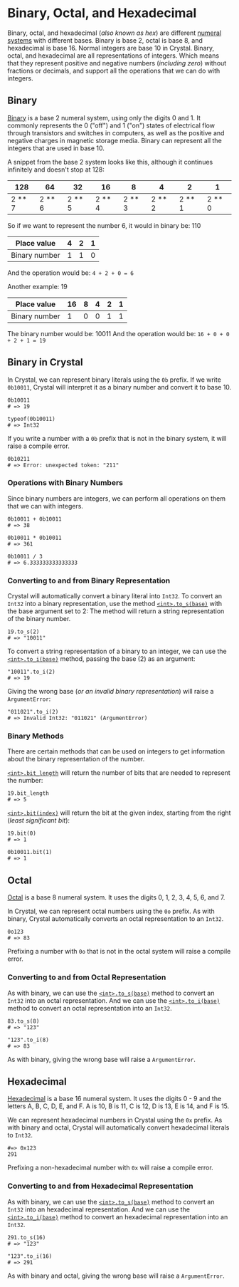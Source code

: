 # Binary, Octal, and Hexadecimal

Binary, octal, and hexadecimal (_also known as hex_) are different [numeral systems][numeral-systems] with different bases.
Binary is base 2, octal is base 8, and hexadecimal is base 16.
Normal integers are base 10 in Crystal.
Binary, octal, and hexadecimal are all representations of integers.
Which means that they represent positive and negative numbers (_including zero_) without fractions or decimals, and support all the operations that we can do with integers.

## Binary

[Binary][binary] is a base 2 numeral system, using only the digits 0 and 1.
It commonly represents the 0 ("off") and 1 ("on") states of electrical flow through transistors and switches in computers, as well as the positive and negative charges in magnetic storage media.
Binary can represent all the integers that are used in base 10.

A snippet from the base 2 system looks like this, although it continues infinitely and doesn't stop at 128:

| 128      | 64       | 32       | 16       | 8        | 4        | 2        | 1        |
| -------- | -------- | -------- | -------- | -------- | -------- | -------- | -------- |
| 2 \*\* 7 | 2 \*\* 6 | 2 \*\* 5 | 2 \*\* 4 | 2 \*\* 3 | 2 \*\* 2 | 2 \*\* 1 | 2 \*\* 0 |

So if we want to represent the number 6, it would in binary be: 110

| Place value   | 4   | 2   | 1   |
| ------------- | --- | --- | --- |
| Binary number | 1   | 1   | 0   |

And the operation would be: `4 + 2 + 0 = 6`

Another example: 19

| Place value   | 16  | 8   | 4   | 2   | 1   |
| ------------- | --- | --- | --- | --- | --- |
| Binary number | 1   | 0   | 0   | 1   | 1   |

The binary number would be: 10011
And the operation would be: `16 + 0 + 0 + 2 + 1 = 19`

## Binary in Crystal

In Crystal, we can represent binary literals using the `0b` prefix.
If we write `0b10011`, Crystal will interpret it as a binary number and convert it to base 10.

```crystal
0b10011
# => 19

typeof(0b10011)
# => Int32
```

If you write a number with a `0b` prefix that is not in the binary system, it will raise a compile error.

```crystal
0b10211
# => Error: unexpected token: "211"
```

### Operations with Binary Numbers

Since binary numbers are integers, we can perform all operations on them that we can with integers.

```crystal
0b10011 + 0b10011
# => 38

0b10011 * 0b10011
# => 361

0b10011 / 3
# => 6.333333333333333
```

### Converting to and from Binary Representation

Crystal will automatically convert a binary literal into `Int32`.
To convert an `Int32` into a binary representation, use the method [`<int>.to_s(base)`][to_s] with the base argument set to 2:
The method will return a string representation of the binary number.

```crystal
19.to_s(2)
# => "10011"
```

To convert a string representation of a binary to an integer, we can use the [`<int>.to_i(base)`][to_i] method, passing the base (2) as an argument:

```crystal
"10011".to_i(2)
# => 19
```

Giving the wrong base (_or an invalid binary representation_) will raise a `ArgumentError`:

```crystal
"011021".to_i(2)
# => Invalid Int32: "011021" (ArgumentError)
```

### Binary Methods

There are certain methods that can be used on integers to get information about the binary representation of the number.

[`<int>.bit_length`][bit_length] will return the number of bits that are needed to represent the number:

```crystal
19.bit_length
# => 5
```

[`<int>.bit(index)`][bit] will return the bit at the given index, starting from the right (_least significant bit_):

```crystal
19.bit(0)
# => 1

0b10011.bit(1)
# => 1
```

## Octal

[Octal][octal] is a base 8 numeral system.
It uses the digits 0, 1, 2, 3, 4, 5, 6, and 7.

In Crystal, we can represent octal numbers using the `0o` prefix.
As with binary, Crystal automatically converts an octal representation to an `Int32`.

```crystal
0o123
# => 83
```

Prefixing a number with `0o` that is not in the octal system will raise a compile error.

### Converting to and from Octal Representation 

As with binary, we can use the [`<int>.to_s(base)`][to_s] method to convert an `Int32` into an octal representation.
And we can use the [`<int>.to_i(base)`][to_s] method to convert an octal representation into an `Int32`.

```crystal
83.to_s(8)
# => "123"

"123".to_i(8)
# => 83
```

As with binary, giving the wrong base will raise a `ArgumentError`.

## Hexadecimal

[Hexadecimal][hexadecimal] is a base 16 numeral system.
It uses the digits 0 - 9 and the letters A, B, C, D, E, and F.
A is 10, B is 11, C is 12, D is 13, E is 14, and F is 15.

We can represent hexadecimal numbers in Crystal using the `0x` prefix.
As with binary and octal, Crystal will automatically convert hexadecimal literals to `Int32`.

```crystal
#=> 0x123
291
```
 
Prefixing a non-hexadecimal number with `0x` will raise a compile error.

###  Converting to and from Hexadecimal Representation

As with binary, we can use the [`<int>.to_s(base)`][to_i] method to convert an `Int32` into an hexadecimal representation.
And we can use the [`<int>.to_i(base)`][to_s] method to convert an hexadecimal representation into an `Int32`.

```crystal
291.to_s(16)
# => "123"

"123".to_i(16)
# => 291
```

As with binary and octal, giving the wrong base will raise a `ArgumentError`.

[binary]: https://en.wikipedia.org/wiki/Binary_number
[bit]: https://crystal-lang.org/api/Int.html#bit%28bit%29-instance-method
[bit_length]: https://crystal-lang.org/api/Int.html#bit_length%3AInt32-instance-method
[hexadecimal]: https://en.wikipedia.org/wiki/Hexadecimal
[numeral-systems]: https://en.wikipedia.org/wiki/Numeral_system
[octal]: https://en.wikipedia.org/w
[to_s]: https://crystal-lang.org/api/Int.html#to_s%28base%3AInt%3D10%2C%2A%2Cprecision%3AInt%3D1%2Cupcase%3ABool%3Dfalse%29%3AString-instance-method
[to_i]: https://crystal-lang.org/api/String.html#to_i%28base%3AInt%3D10%2Cwhitespace%3ABool%3Dtrue%2Cunderscore%3ABool%3Dfalse%2Cprefix%3ABool%3Dfalse%2Cstrict%3ABool%3Dtrue%2Cleading_zero_is_octal%3ABool%3Dfalse%29-instance-method
